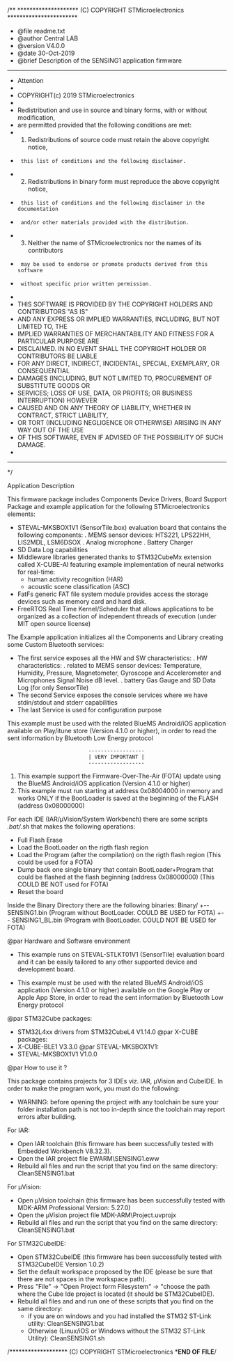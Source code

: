 /**
  ******************** (C) COPYRIGHT STMicroelectronics ***********************
  * @file    readme.txt
  * @author  Central LAB
  * @version V4.0.0
  * @date    30-Oct-2019
  * @brief   Description of the SENSING1 application firmware
  ******************************************************************************
  * Attention
  *
  * COPYRIGHT(c) 2019 STMicroelectronics
  *
  * Redistribution and use in source and binary forms, with or without modification,
  * are permitted provided that the following conditions are met:
  *   1. Redistributions of source code must retain the above copyright notice,
  *      this list of conditions and the following disclaimer.
  *   2. Redistributions in binary form must reproduce the above copyright notice,
  *      this list of conditions and the following disclaimer in the documentation
  *      and/or other materials provided with the distribution.
  *   3. Neither the name of STMicroelectronics nor the names of its contributors
  *      may be used to endorse or promote products derived from this software
  *      without specific prior written permission.
  *
  * THIS SOFTWARE IS PROVIDED BY THE COPYRIGHT HOLDERS AND CONTRIBUTORS "AS IS"
  * AND ANY EXPRESS OR IMPLIED WARRANTIES, INCLUDING, BUT NOT LIMITED TO, THE
  * IMPLIED WARRANTIES OF MERCHANTABILITY AND FITNESS FOR A PARTICULAR PURPOSE ARE
  * DISCLAIMED. IN NO EVENT SHALL THE COPYRIGHT HOLDER OR CONTRIBUTORS BE LIABLE
  * FOR ANY DIRECT, INDIRECT, INCIDENTAL, SPECIAL, EXEMPLARY, OR CONSEQUENTIAL
  * DAMAGES (INCLUDING, BUT NOT LIMITED TO, PROCUREMENT OF SUBSTITUTE GOODS OR
  * SERVICES; LOSS OF USE, DATA, OR PROFITS; OR BUSINESS INTERRUPTION) HOWEVER
  * CAUSED AND ON ANY THEORY OF LIABILITY, WHETHER IN CONTRACT, STRICT LIABILITY,
  * OR TORT (INCLUDING NEGLIGENCE OR OTHERWISE) ARISING IN ANY WAY OUT OF THE USE
  * OF THIS SOFTWARE, EVEN IF ADVISED OF THE POSSIBILITY OF SUCH DAMAGE.
  *
  ******************************************************************************
  */

Application Description 

 This firmware package includes Components Device Drivers, Board Support Package
 and example application for the following STMicroelectronics elements:
 - STEVAL-MKSBOX1V1 (SensorTile.box) evaluation board that contains the following components:
	. MEMS sensor devices: HTS221, LPS22HH, LIS2MDL, LSM6DSOX
	. Analog microphone
	. Battery Charger
 - SD Data Log capabilities
 - Middleware libraries generated thanks to STM32CubeMx extension called X-CUBE-AI featuring example implementation of neural networks for real-time:
	- human activity recognition (HAR)
	- acoustic scene classification (ASC)
 - FatFs generic FAT file system module provides access the storage devices 
   such as memory card and hard disk.
 - FreeRTOS Real Time Kernel/Scheduler that allows applications to be organized as a collection of independent threads of execution
   (under MIT open source license)

 The Example application initializes all the Components and Library creating some Custom Bluetooth services:
 - The first service exposes all the HW and SW characteristics:
   . HW characteristics:
		. related to MEMS sensor devices: Temperature, Humidity, Pressure, Magnetometer, Gyroscope and Accelerometer
		  and Microphones Signal Noise dB level.
		. battery Gas Gauge and SD Data Log (for only SensorTile)
 - The second Service exposes the console services where we have stdin/stdout and stderr capabilities
 - The last Service is used for configuration purpose

 This example must be used with the related BlueMS Android/iOS application available on Play/itune store (Version 4.1.0 or higher),
 in order to read the sent information by Bluetooth Low Energy protocol

                              ------------------
                              | VERY IMPORTANT |
                              ------------------
 1) This example support the Firmware-Over-The-Air (FOTA) update using the BlueMS Android/iOS application (Version 4.1.0 or higher)
 2) This example must run starting at address 0x08004000 in memory and works ONLY if the BootLoader 
 is saved at the beginning of the FLASH (address 0x08000000)
 
 For each IDE (IAR/µVision/System Workbench) there are some scripts *.bat/*.sh that makes the following operations:
 - Full Flash Erase
 - Load the BootLoader on the rigth flash region
 - Load the Program (after the compilation) on the rigth flash region (This could be used for a FOTA)
 - Dump back one single binary that contain BootLoader+Program that could be 
   flashed at the flash beginning (address 0x08000000) (This COULD BE NOT used for FOTA)
 - Reset the board

 
Inside the Binary Directory there are the following binaries:
Binary/
    +-- SENSING1.bin         (Program without BootLoader. COULD BE USED     for FOTA)
    +-- SENSING1_BL.bin      (Program with    BootLoader. COULD NOT BE USED for FOTA)


@par Hardware and Software environment

  - This example runs on STEVAL-STLKT01V1 (SensorTile) evaluation board and it
    can be easily tailored to any other supported device and development board.

  - This example must be used with the related BlueMS Android/iOS application (Version 4.1.0 or higher) available on
    the Google Play or Apple App Store, in order to read the sent information by Bluetooth Low Energy protocol

@par STM32Cube packages:
  - STM32L4xx drivers from STM32CubeL4 V1.14.0
@par X-CUBE packages:
  - X-CUBE-BLE1 V3.3.0
@par STEVAL-MKSBOX1V1:
  - STEVAL-MKSBOX1V1 V1.0.0

@par How to use it ?

This package contains projects for 3 IDEs viz. IAR, µVision and CubeIDE.
In order to make the  program work, you must do the following:
 - WARNING: before opening the project with any toolchain be sure your folder
   installation path is not too in-depth since the toolchain may report errors
   after building.

For IAR:
 - Open IAR toolchain (this firmware has been successfully tested with Embedded Workbench V8.32.3).
 - Open the IAR project file EWARM\SENSING1.eww
 - Rebuild all files and run the script that you find on the same directory: CleanSENSING1.bat

For µVision:
 - Open µVision toolchain (this firmware has been successfully tested with MDK-ARM Professional Version: 5.27.0)
 - Open the µVision project file MDK-ARM\Project.uvprojx
 - Rebuild all files and run the script that you find on the same directory: CleanSENSING1.bat
		
For STM32CubeIDE:
 - Open STM32CubeIDE (this firmware has been successfully tested with STM32CubeIDE Version 1.0.2)
 - Set the default workspace proposed by the IDE (please be sure that there are not spaces in the workspace path).
 - Press "File" -> "Open Project form Filesystem" -> "choose the path where the Cube Ide project is located 
   (it should be STM32CubeIDE\). 
 - Rebuild all files and and run one of these scripts that you find on the same directory:
   - if you are on windows and you had installed the STM32 ST-Link utility: CleanSENSING1.bat
   - Otherwise (Linux/iOS or Windows without the STM32 ST-Link Utility): CleanSENSING1.sh
		
 /******************* (C) COPYRIGHT STMicroelectronics *****END OF FILE****/
